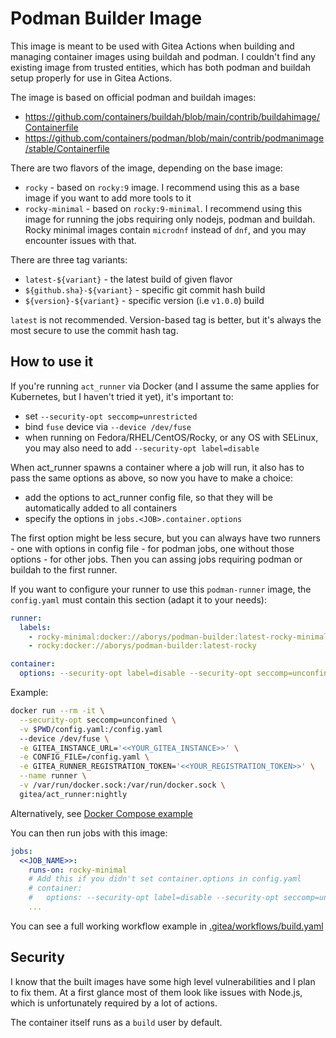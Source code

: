 # Podman Builder Image

This image is meant to be used with Gitea Actions when building and managing container images using buildah and podman.
I couldn't find any existing image from trusted entities, which has both podman and buildah setup properly for use in Gitea Actions.

The image is based on official podman and buildah images:

- https://github.com/containers/buildah/blob/main/contrib/buildahimage/Containerfile
- https://github.com/containers/podman/blob/main/contrib/podmanimage/stable/Containerfile

There are two flavors of the image, depending on the base image:

- `rocky` - based on `rocky:9` image. I recommend using this as a base image if you want to add more tools to it
- `rocky-minimal` - based on `rocky:9-minimal`. I recommend using this image for running the jobs requiring only nodejs, podman and buildah. Rocky minimal images contain `microdnf` instead of `dnf`, and you may encounter issues with that.

There are three tag variants:

- `latest-${variant}` - the latest build of given flavor
- `${github.sha}-${variant}` - specific git commit hash build
- `${version}-${variant}` - specific version (i.e `v1.0.0`) build

`latest` is not recommended. Version-based tag is better, but it's always the most secure to use the commit hash tag.

## How to use it

If you're running `act_runner` via Docker (and I assume the same applies for Kubernetes, but I haven't tried it yet), it's important to:

- set `--security-opt seccomp=unrestricted`
- bind `fuse` device via `--device /dev/fuse`
- when running on Fedora/RHEL/CentOS/Rocky, or any OS with SELinux, you may also need to add `--security-opt label=disable`

When act_runner spawns a container where a job will run, it also has to pass the same options as above, so now you have to make a choice:

- add the options to act_runner config file, so that they will be automatically added to all containers
- specify the options in `jobs.<JOB>.container.options`

The first option might be less secure, but you can always have two runners - one with options in config file - for podman jobs, one without those options - for other jobs.
Then you can assing jobs requiring podman or buildah to the first runner.

If you want to configure your runner to use this `podman-runner` image, the `config.yaml` must contain this section (adapt it to your needs):

```yaml
runner:
  labels:
    - rocky-minimal:docker://aborys/podman-builder:latest-rocky-minimal
    - rocky:docker://aborys/podman-builder:latest-rocky

container:
  options: --security-opt label=disable --security-opt seccomp=unconfined --device /dev/fuse:rw
```

Example:

```bash
docker run --rm -it \
  --security-opt seccomp=unconfined \
  -v $PWD/config.yaml:/config.yaml
  --device /dev/fuse \
  -e GITEA_INSTANCE_URL='<<YOUR_GITEA_INSTANCE>>' \
  -e CONFIG_FILE=/config.yaml \
  -e GITEA_RUNNER_REGISTRATION_TOKEN='<<YOUR_REGISTRATION_TOKEN>>' \
  --name runner \
  -v /var/run/docker.sock:/var/run/docker.sock \
  gitea/act_runner:nightly
```

Alternatively, see [Docker Compose example](./example)

You can then run jobs with this image:

```yaml
jobs:
  <<JOB_NAME>>:
    runs-on: rocky-minimal
    # Add this if you didn't set container.options in config.yaml
    # container:
    #   options: --security-opt label=disable --security-opt seccomp=unconfined --device /dev/fuse:rw
    ...
```

You can see a full working workflow example in [.gitea/workflows/build.yaml](.gitea/workflows/build.yaml)

## Security

I know that the built images have some high level vulnerabilities and I plan to fix them. At a first glance most of them look like issues with Node.js, which is unfortunately required by a lot of actions.

The container itself runs as a `build` user by default.
